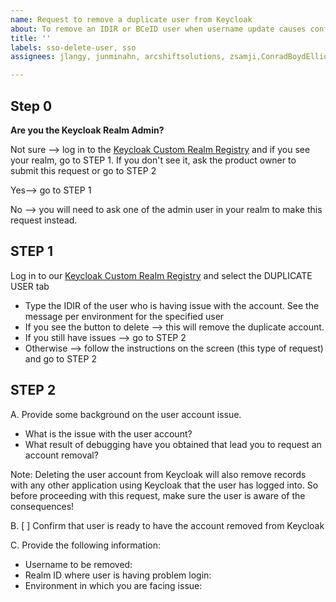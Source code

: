 ```yaml
---
name: Request to remove a duplicate user from Keycloak
about: To remove an IDIR or BCeID user when username update causes conflicts
title: ''
labels: sso-delete-user, sso
assignees: jlangy, junminahn, arcshiftsolutions, zsamji,ConradBoydElliottGustafson

---
```

## Step 0
**Are you the Keycloak Realm Admin?**

Not sure --> log in to the [Keycloak Custom Realm Registry](https://realm-registry.apps.silver.devops.gov.bc.ca/) and if you see your realm, go to STEP 1. If you don't see it, ask the product owner to submit this request or go to STEP 2

Yes--> go to STEP 1

No --> you will need to ask one of the admin user in your realm to make this request instead.


## STEP 1
Log in to our [Keycloak Custom Realm Registry](https://realm-registry.apps.silver.devops.gov.bc.ca/) and select the DUPLICATE USER tab
- Type the IDIR of the user who is having issue with the account. See the message per environment for the specified user
- If you see the button to delete --> this will remove the duplicate account. 
- If you still have issues --> go to STEP 2
- Otherwise --> follow the instructions on the screen (this type of request) and go to STEP 2

## STEP 2
A.  Provide some background on the user account issue.
- What is the issue with the user account?
- What result of debugging have you obtained that lead you to request an account removal?

Note: Deleting the user account from Keycloak will also remove records with any other application using Keycloak that the user has logged into. So before proceeding with this request, make sure the user is aware of the consequences!

B. [ ] Confirm that user is ready to have the account removed from Keycloak

C. Provide the following information: 

* Username to be removed: 
* Realm ID where user is having problem login: 
* Environment in which you are facing issue: 
